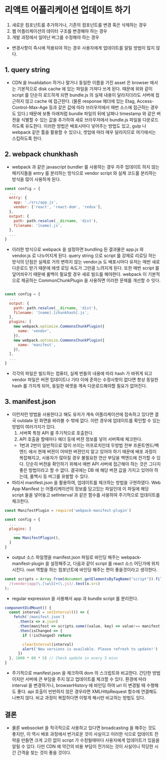# 리액트 어플리케이션 업데이트 하기

1. 새로운 컴포넌트를 추가하거나, 기존의 컴포넌트를 변경 혹은 삭제하는 경우
2. 웹 어플리케이션의 데이터 구조를 변경해야 하는 경우
3. 개발 과정에서 일어난 버그를 수정해야 하는 경우

- 변경사항이 즉시에 적용되야 하는 경우 사용자에게 업데이트를 알릴 방법이 많지 않다.

## 1. query string

- CDN 을 Invalidation 하거나 말거나 동일한 이름을 가진 asset 은 browser 에서는 기본적으로 disk cache 에 있는 파일을 가져다 쓰게 된다. 때문에 위와 같이 script 를 단순히 로드하게 되면 bundle.js 의 실제 내용이 달라지더라도 서버에 접근하지 않고 cache 에 접근한다. (물론 response 헤더에 있는 Etag, Access-Control-Max-Age 등과 같은 값에 따라 브러우저에서 매번 소스에 접근하는 경우도 있다.) 때문에 보통 아래처럼 bundle 파일의 뒤에 날짜나 timestamp 와 같은 버젼을 식별할 수 있는 값을 추가하여 새로 브라우저에서 bundle.js 파일을 다운로드 하도록 유도한다. 이러한 방법은 배포시마다 넣어주는 방법도 있고, gulp 나 webpack 같은 툴을 활용할 수 있으나, 셋업에 따라 매우 달라지므로 여기에서는 스킵하도록 한다.

## 2. webpack chunkhash

- webpack 과 같은 javascript bundler 를 사용하는 경우 자주 업데이트 하지 않는 패키지들을 entry 를 분리하는 방식으로 vendor script 와 실제 코드를 분리하는 방식을 많이 사용하게 된다.

```javascript
const config = {
  ...
  entry: {
    app: './src/app.js',
    vendor: ['react', 'react-dom', 'redux'],
  },
  output: {
    path: path.resolve(__dirname, 'dist'),
    filename: '[name].js',
  },
  ...
}
```

- 이러한 방식으로 webpack 을 설정하면 bundling 된 결과물은 app.js 와 vendor.js 로 나누어지게 된다. query string 으로 script 를 강제로 리로딩 하는 방식의 단점은 실제로 거의 변하지 않는 vendor.js 도 배포시마다 유저는 매번 새로 다운로드 받기 때문에 에셋 로딩 속도가 그만큼 느려지게 된다. 또한 매번 script 를 덮어씌우기 때문에 롤백이 필요할 경우 새로 빌드를 해야한다. webpack 이 기본적으로 제공하는 CommonChunkPlugin 을 사용하면 이러한 문제를 개선할 수 잇다.

```javascript

const config = {
  ...
  output: {
    path: path.resolve(__dirname, 'dist'),
    filename: '[name].[chunkhash].js',
  },
  plugins: [
    new webpack.optimize.CommonsChunkPlugin({
      name: 'vendor',
    }),
    new webpack.optimize.CommonsChunkPlugin({
      name: 'manifest',
    }),
  ],
  ...
}
```

- 각각의 파일은 빌드하는 컴퓨터, 실제 번들의 내용에 따라 hash 가 바뀌게 되고 vendor 파일은 버젼 업데이트나 기타 이에 준하는 수정사항이 없다면 항상 동일한 hash 를 가지게 되어, 동일한 에셋을 계속 다운로드해야할 필요가 없어진다.

## 3. manifest.json

- 이런저런 방법을 사용한다고 해도 유저가 계속 어플리케이션에 접속하고 있다면 결국 outdate 된 화면을 바라볼 수 밖에 없다. 이런 경우에 업데이트를 확인할 수 있는 방법이 여러가지가 있다.
  1. 서버쪽 특정 API 를 주기적으로 호출한다.
  2. API 호출을 할때마다 헤더 등에 버젼 정보를 넣어 서버쪽에 체크한다.
  - 1번과 2번이 일반적으로 많이 쓰이는 어프로치인데 두방법 전부 프론트엔드/벡엔드 에서 현재 버젼이 어떠한 버젼인지 알고 있어야 하기 때문에 배포 과정이 복잡해지고, 사용자가 많아질 경우 불필요한 연산 부담을 백엔드에 전가할 수 있다. 단순히 버젼을 확인하기 위해서 매번 API 서버에 접근해야 하는 것은 그다지 좋은 방법이라고 할 수 없다. 결국에는 DB 에 해당 버젼 값을 가지고 있어야 하는데, 롤백시 등 버그를 유발할 수 있다.
- 따라서 manifest.json 을 활용하여, 업데이트를 체크하는 방법을 구현하였다. Web App Manifest 는 어플리케이션의 정보를 담고있는 파일인데 이 파일에 해당 script 들을 넣어놓고 setInterval 과 같은 함수를 사용하여 주기적으로 업데이트를 체크한다.

```javascript
const ManifestPlugin = require('webpack-manifest-plugin')

const config = {
  ...
  plugins: [
    ...
    new ManifestPlugin(),
  ]
}
```

- output 소스 파일명을 manifest.json 파일로 바인딩 해주는 webpack-manifest-plugin 을 설정해주고, 다음과 같이 script 를 react 소스 어딘가에 위치시킨다. root 역할을 하는 컴포넌트에 바인딩 해주는 편이 좋을것이라고 생각한다.

```javascript
const scripts = Array.from(document.getElementsByTagName("script")).filter(x =>
  /(vendor|app)\.[\w\S]+(\.js)/.test(x.src)
);
```

- regular expression 을 사용해서 app 과 bundle script 를 분리한다.

```javascript
componentDidMount() {
  const interval = setInterval(() => {
    fetch('/manifest.json')
      .then(x => x.json)
      .then(manifest => scripts.some((value, key) => value!== manifest[key]))
      .then(isChanged => {
        if (!isChanged) return

        clearInterval(interval)
        alert('New versions is available. Please refresh to update!')
      })
  }, 1000 * 60 * 5) // Check update in every 5 mins
}
```

- 주기적으로 manifest.json 을 체크하여 dom 의 스크립트와 비교한다. 간단한 방법이지만 서버에 큰 부담을 주지 않고 업데이트를 체크할 수 있다. 환경에 따라 interval 을 변경하거나, browserHistory 에 바인딩 하여 url 이 변경될 때 수행해도 좋다. api 호출이 빈번하지 않은 경우라면 XMLHttpRequest 함수에 연결해도 나쁘지 않다. 비교 과정이 복잡하다면 이렇게 해시만 비교하는 방법도 있다.

## 결론

- 물론 websocket 을 적극적으로 사용하고 있다면 broadcasting 을 해주는 것도 좋지만, 이 역시 배포 과정에서 번거로운 것이 사실이고 이러한 식으로 업데이트 전략을 만들면 크게 고민 없이 script 가 수정될때마다 사용자에게 업데이트가 있음을 알릴 수 있다. 다만 CDN 에 약간의 비용 부담이 전가되는 것이 사실이니 적당한 시간 간격을 찾는 것이 좋을 것이다.
